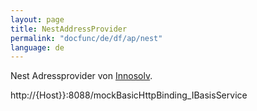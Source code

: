 ```yaml
---
layout: page
title: NestAddressProvider
permalink: "docfunc/de/df/ap/nest"
language: de
---
```


Nest Adressprovider von [Innosolv](https://www.nest.ch).

<AddressProvider id="B16EC67C-444E-46DC-A659-93E95BB4EB4D" order="8" active="false" hiddenIfNotAvailable="true">
  <Uri>http://{Host}}:8088/mockBasicHttpBinding_IBasisService</Uri>
  <UserName></UserName>
  <Password></Password>
</AddressProvider>
